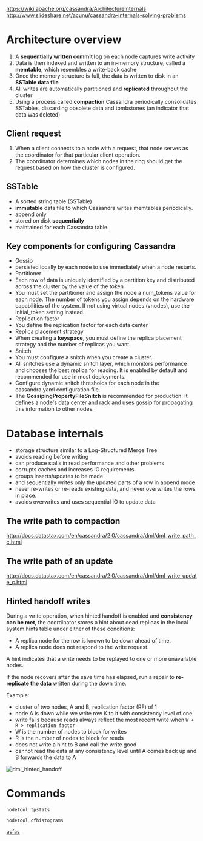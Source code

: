 https://wiki.apache.org/cassandra/ArchitectureInternals
http://www.slideshare.net/acunu/cassandra-internals-solving-problems

# Architecture overview
1. A **sequentially written commit log** on each node captures write activity
1. Data is then indexed and written to an in-memory structure, called a **memtable**, which resembles a write-back cache
1. Once the memory structure is full, the data is written to disk in an **SSTable data file**
1.  All writes are automatically partitioned and **replicated** throughout the cluster
1.  Using a process called **compaction** Cassandra periodically consolidates SSTables, discarding obsolete data and tombstones (an indicator that data was deleted)

## Client request

1. When a client connects to a node with a request, that node serves as the coordinator for that particular client operation. 
1. The coordinator determines which nodes in the ring should get the request based on how the cluster is configured.

## SSTable

* A sorted string table (SSTable)
* **immutable** data file to which Cassandra writes memtables periodically. 
* append only
* stored on disk **sequentially** 
* maintained for each Cassandra table.

## Key components for configuring Cassandra

* Gossip
 * persisted locally by each node to use immediately when a node restarts.
* Partitioner
 * Each row of data is uniquely identified by a partition key and distributed across the cluster by the value of the token
 * You must set the partitioner and assign the node a num_tokens value for each node. The number of tokens you assign depends on the hardware capabilities of the system. If not using virtual nodes (vnodes), use the initial_token setting instead.
* Replication factor
 * You define the replication factor for each data center
* Replica placement strategy
 * When creating a **keyspace**, you must define the replica placement strategy and the number of replicas you want.
* Snitch
 * You must configure a snitch when you create a cluster. 
 * All snitches use a dynamic snitch layer, which monitors performance and chooses the best replica for reading. It is enabled by default and recommended for use in most deployments. 
 * Configure dynamic snitch thresholds for each node in the cassandra.yaml configuration file.
 * The **GossipingPropertyFileSnitch** is recommended for production. It defines a node's data center and rack and uses gossip for propagating this information to other nodes.

# Database internals

* storage structure similar to a Log-Structured Merge Tree
* avoids reading before writing
 * can produce stalls in read performance and other problems
 * corrupts caches and increases IO requirements
* groups inserts/updates to be made
* and sequentially writes only the updated parts of a row in append mode
* never re-writes or re-reads existing data, and never overwrites the rows in place.
* avoids overwrites and uses sequential IO to update data

## The write path to compaction
http://docs.datastax.com/en/cassandra/2.0/cassandra/dml/dml_write_path_c.html

## The write path of an update
http://docs.datastax.com/en/cassandra/2.0/cassandra/dml/dml_write_update_c.html

## Hinted handoff writes
During a write operation, when hinted handoff is enabled and **consistency can be met**, the coordinator stores a hint about dead replicas in the local system.hints table under either of these conditions:
* A replica node for the row is known to be down ahead of time.
* A replica node does not respond to the write request.

A hint indicates that a write needs to be replayed to one or more unavailable nodes.

If the node recovers after the save time has elapsed, run a repair to **re-replicate the data** written during the down time.

Example:

* cluster of two nodes, A and B, replication factor (RF) of 1
* node A is down while we write row K to it with consistency level of one
* write fails because reads always reflect the most recent write when `W + R > replication factor`
 * W is the number of nodes to block for writes
 * R is the number of nodes to block for reads
* does not write a hint to B and call the write good
* cannot read the data at any consistency level until A comes back up and B forwards the data to A

![dml_hinted_handoff](https://cloud.githubusercontent.com/assets/14850484/10122154/3db10690-6506-11e5-96dd-e736c372f39c.png)

# Commands
    nodetool tpstats

    nodetool cfhistograms

[asfas](4%20Myths%20about%20In-Memory%20Databases.md)
